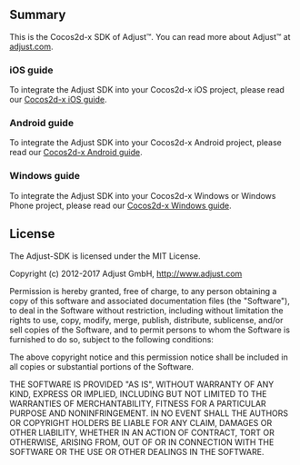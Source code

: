 ## Summary

This is the Cocos2d-x SDK of Adjust™. You can read more about Adjust™ at [adjust.com].

### iOS guide

To integrate the Adjust SDK into your Cocos2d-x iOS project, please read our [Cocos2d-x iOS guide][cocos2dx-ios].

### Android guide

To integrate the Adjust SDK into your Cocos2d-x Android project, please read our [Cocos2d-x Android guide][cocos2dx-android].

### Windows guide

To integrate the Adjust SDK into your Cocos2d-x Windows or Windows Phone project, please read our [Cocos2d-x Windows guide][cocos2dx-windows].

[adjust.com]:       http://adjust.com
[cocos2dx-ios]:     https://github.com/adjust/cocos2dx_sdk/blob/master/doc/ios/ios.md
[cocos2dx-android]: https://github.com/adjust/cocos2dx_sdk/blob/master/doc/android/android.md
[cocos2dx-windows]: https://github.com/adjust/cocos2dx_sdk/blob/master/doc/windows/windows.md

## License

The Adjust-SDK is licensed under the MIT License.

Copyright (c) 2012-2017 Adjust GmbH,
http://www.adjust.com

Permission is hereby granted, free of charge, to any person obtaining a copy of
this software and associated documentation files (the "Software"), to deal in
the Software without restriction, including without limitation the rights to
use, copy, modify, merge, publish, distribute, sublicense, and/or sell copies
of the Software, and to permit persons to whom the Software is furnished to do
so, subject to the following conditions:

The above copyright notice and this permission notice shall be included in all
copies or substantial portions of the Software.

THE SOFTWARE IS PROVIDED "AS IS", WITHOUT WARRANTY OF ANY KIND, EXPRESS OR
IMPLIED, INCLUDING BUT NOT LIMITED TO THE WARRANTIES OF MERCHANTABILITY,
FITNESS FOR A PARTICULAR PURPOSE AND NONINFRINGEMENT. IN NO EVENT SHALL THE
AUTHORS OR COPYRIGHT HOLDERS BE LIABLE FOR ANY CLAIM, DAMAGES OR OTHER
LIABILITY, WHETHER IN AN ACTION OF CONTRACT, TORT OR OTHERWISE, ARISING FROM,
OUT OF OR IN CONNECTION WITH THE SOFTWARE OR THE USE OR OTHER DEALINGS IN THE
SOFTWARE.
